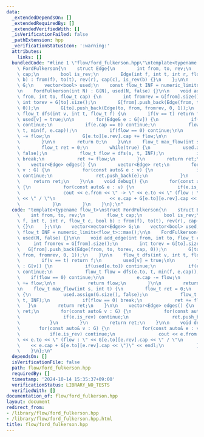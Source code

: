 ```yaml
---
data:
  _extendedDependsOn: []
  _extendedRequiredBy: []
  _extendedVerifiedWith: []
  _isVerificationFailed: false
  _pathExtension: hpp
  _verificationStatusIcon: ':warning:'
  attributes:
    links: []
  bundledCode: "#line 1 \"flow/ford_fulkerson.hpp\"\ntemplate<typename flow_t>\nstruct\
    \ FordFulkerson{\n    struct Edge{\n        int from, to, rev;\n        flow_t\
    \ cap;\n        bool is_rev;\n        Edge(int f, int t, int r, flow_t c, bool\
    \ b) : from(f), to(t), rev(r), cap(c), is_rev(b) {}\n    };\n\n    vector<vector<Edge>>\
    \ G;\n    vector<bool> used;\n    const flow_t INF = numeric_limits<flow_t>::max();\n\
    \n    FordFulkerson(int N) : G(N), used(N, false) {}\n\n    void add_edge(int\
    \ from, int to, flow_t cap) {\n        int fromrev = G[from].size();\n       \
    \ int torev = G[to].size();\n        G[from].push_back(Edge(from, to, torev, cap,\
    \ 0));\n        G[to].push_back(Edge(to, from, fromrev, 0, 1));\n    }\n\n   \
    \ flow_t dfs(int v, int t, flow_t f) {\n        if(v == t) return f;\n       \
    \ used[v] = true;\n\n        for(Edge& e : G[v]) {\n            if(used[e.to])\
    \ continue;\n            if(e.cap == 0) continue;\n            flow_t flow = dfs(e.to,\
    \ t, min(f, e.cap));\n            if(flow == 0) continue;\n\n            e.cap\
    \ -= flow;\n            G[e.to][e.rev].cap += flow;\n\n            return flow;\n\
    \        }\n\n        return 0;\n    }\n\n    flow_t max_flow(int s, int t) {\n\
    \        flow_t ret = 0;\n        while(true) {\n            used.assign(G.size(),\
    \ false);\n            flow_t flow = dfs(s, t, INF);\n            if(flow == 0)\
    \ break;\n            ret += flow;\n        }\n        return ret;\n    }\n\n\
    \    vector<Edge> edges() {\n        vector<Edge> ret;\n        for(const auto&\
    \ v : G) {\n            for(const auto& e : v) {\n                if(e.is_rev)\
    \ continue;\n                ret.push_back(e);\n            }\n        }\n   \
    \     return ret;\n    }\n\n    void debug() {\n        for(const auto& v : G)\
    \ {\n            for(const auto& e : v) {\n                if(e.is_rev) continue;\n\
    \                cout << e.from << \" -> \" << e.to << \" (flow : \" << G[e.to][e.rev].cap\
    \ << \" / \"\n                    << e.cap + G[e.to][e.rev].cap << \")\" << endl;\n\
    \            }\n        }\n    }\n};\n"
  code: "template<typename flow_t>\nstruct FordFulkerson{\n    struct Edge{\n    \
    \    int from, to, rev;\n        flow_t cap;\n        bool is_rev;\n        Edge(int\
    \ f, int t, int r, flow_t c, bool b) : from(f), to(t), rev(r), cap(c), is_rev(b)\
    \ {}\n    };\n\n    vector<vector<Edge>> G;\n    vector<bool> used;\n    const\
    \ flow_t INF = numeric_limits<flow_t>::max();\n\n    FordFulkerson(int N) : G(N),\
    \ used(N, false) {}\n\n    void add_edge(int from, int to, flow_t cap) {\n   \
    \     int fromrev = G[from].size();\n        int torev = G[to].size();\n     \
    \   G[from].push_back(Edge(from, to, torev, cap, 0));\n        G[to].push_back(Edge(to,\
    \ from, fromrev, 0, 1));\n    }\n\n    flow_t dfs(int v, int t, flow_t f) {\n\
    \        if(v == t) return f;\n        used[v] = true;\n\n        for(Edge& e\
    \ : G[v]) {\n            if(used[e.to]) continue;\n            if(e.cap == 0)\
    \ continue;\n            flow_t flow = dfs(e.to, t, min(f, e.cap));\n        \
    \    if(flow == 0) continue;\n\n            e.cap -= flow;\n            G[e.to][e.rev].cap\
    \ += flow;\n\n            return flow;\n        }\n\n        return 0;\n    }\n\
    \n    flow_t max_flow(int s, int t) {\n        flow_t ret = 0;\n        while(true)\
    \ {\n            used.assign(G.size(), false);\n            flow_t flow = dfs(s,\
    \ t, INF);\n            if(flow == 0) break;\n            ret += flow;\n     \
    \   }\n        return ret;\n    }\n\n    vector<Edge> edges() {\n        vector<Edge>\
    \ ret;\n        for(const auto& v : G) {\n            for(const auto& e : v) {\n\
    \                if(e.is_rev) continue;\n                ret.push_back(e);\n \
    \           }\n        }\n        return ret;\n    }\n\n    void debug() {\n \
    \       for(const auto& v : G) {\n            for(const auto& e : v) {\n     \
    \           if(e.is_rev) continue;\n                cout << e.from << \" -> \"\
    \ << e.to << \" (flow : \" << G[e.to][e.rev].cap << \" / \"\n                \
    \    << e.cap + G[e.to][e.rev].cap << \")\" << endl;\n            }\n        }\n\
    \    }\n};\n"
  dependsOn: []
  isVerificationFile: false
  path: flow/ford_fulkerson.hpp
  requiredBy: []
  timestamp: '2024-10-14 15:35:37+09:00'
  verificationStatus: LIBRARY_NO_TESTS
  verifiedWith: []
documentation_of: flow/ford_fulkerson.hpp
layout: document
redirect_from:
- /library/flow/ford_fulkerson.hpp
- /library/flow/ford_fulkerson.hpp.html
title: flow/ford_fulkerson.hpp
---
```

